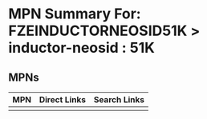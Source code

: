 



# MPN Summary For: FZEINDUCTORNEOSID51K > inductor-neosid : 51K

## MPNs
  

|MPN|Direct Links|Search Links|
| :--- | :--- | :--- |
||||
